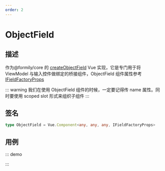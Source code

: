 ```yaml
---
order: 2
---
```


# ObjectField

## 描述

作为@formily/core 的 [createObjectField](https://core.formilyjs.org/api/models/form#createobjectfield) Vue 实现，它是专门用于将 ViewModel 与输入控件做绑定的桥接组件，ObjectField 组件属性参考[IFieldFactoryProps](https://core.formilyjs.org/api/models/form#ifieldfactoryprops)

::: warning
我们在使用 ObjectField 组件的时候，一定要记得传 name 属性。同时要使用 scoped slot 形式来组织子组件
:::

## 签名

```ts
type ObjectField = Vue.Component<any, any, any, IFieldFactoryProps>
```

## 用例

::: demo
<template>
  <FormProvider :form="form">
    <ObjectField name="object">
      <template #default="{ field }">
        <div v-for="key in Object.keys(field.value || {})" :key="key" :style="{ marginBottom: '10px' }">
          <Space>
            <Field :name="key" :component="[Input, { placeholder: key }]" />
            <Button @click="() => field.removeProperty(key)" >
              Remove
            </Button>
          </Space>
        </div>
        <Space>
          <Field
            name="propertyName"
            basePath=""
            required
            :component="[Input, { placeholder: 'Property Name' }]"
          />
          <Button @click="() => {
            const name = form.values.propertyName
            if (name && !form.existValuesIn(`object.${name}`)) {
              field.addProperty(name, '')
              form.deleteValuesIn('propertyName')
            }
          }">
            Add
          </Button>
        </Space>
      </template>
    </ObjectField>
  </FormProvider>
</template>

<script>
import { Input, Space, Button } from 'ant-design-vue'
import { createForm } from '@formily/core'
import { FormProvider, ObjectField, Field } from '@formily/vue'
import 'ant-design-vue/dist/antd.css'

export default {
  components: { FormProvider, ObjectField, Field, Space, Button },
  data() {
    return {
      Input,
      form: createForm()
    }
  }
}
</script>

:::
